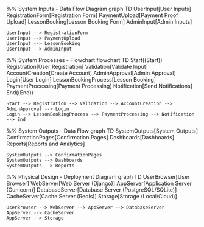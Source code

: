 %% System Inputs - Data Flow Diagram
graph TD
    UserInput[User Inputs]
    RegistrationForm[Registration Form]
    PaymentUpload[Payment Proof Upload]
    LessonBooking[Lesson Booking Form]
    AdminInput[Admin Inputs]

    UserInput --> RegistrationForm
    UserInput --> PaymentUpload
    UserInput --> LessonBooking
    UserInput --> AdminInput

%% System Processes - Flowchart
flowchart TD
    Start((Start))
    Registration[User Registration]
    Validation[Validate Input]
    AccountCreation[Create Account]
    AdminApproval[Admin Approval]
    Login[User Login]
    LessonBookingProcess[Lesson Booking]
    PaymentProcessing[Payment Processing]
    Notification[Send Notifications]
    End((End))

    Start --> Registration --> Validation --> AccountCreation --> AdminApproval --> Login
    Login --> LessonBookingProcess --> PaymentProcessing --> Notification --> End

%% System Outputs - Data Flow
graph TD
    SystemOutputs[System Outputs]
    ConfirmationPages[Confirmation Pages]
    Dashboards[Dashboards]
    Reports[Reports and Analytics]

    SystemOutputs --> ConfirmationPages
    SystemOutputs --> Dashboards
    SystemOutputs --> Reports

%% Physical Design - Deployment Diagram
graph TD
    UserBrowser[User Browser]
    WebServer[Web Server (Django)]
    AppServer[Application Server (Gunicorn)]
    DatabaseServer[Database Server (PostgreSQL/SQLite)]
    CacheServer[Cache Server (Redis)]
    Storage[Storage (Local/Cloud)]

    UserBrowser --> WebServer --> AppServer --> DatabaseServer
    AppServer --> CacheServer
    AppServer --> Storage
